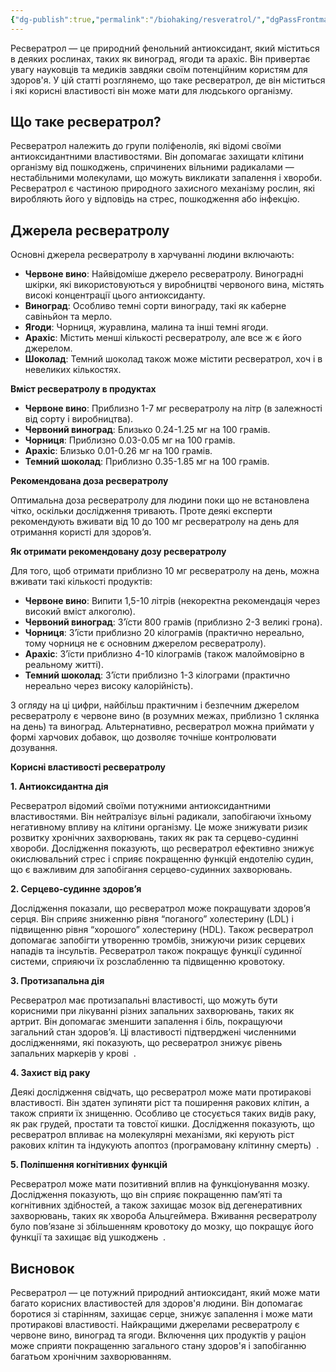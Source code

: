 ```yaml
---
{"dg-publish":true,"permalink":"/biohaking/resveratrol/","dgPassFrontmatter":true,"created":"2024-07-15T10:27:47.671+02:00","updated":"2024-07-15T10:49:44.804+02:00"}
---
```


Ресвератрол — це природний фенольний антиоксидант, який міститься в деяких рослинах, таких як виноград, ягоди та арахіс. Він привертає увагу науковців та медиків завдяки своїм потенційним користям для здоров'я. У цій статті розглянемо, що таке ресвератрол, де він міститься і які корисні властивості він може мати для людського організму.

## Що таке ресвератрол?

Ресвератрол належить до групи поліфенолів, які відомі своїми антиоксидантними властивостями. Він допомагає захищати клітини організму від пошкоджень, спричинених вільними радикалами — нестабільними молекулами, що можуть викликати запалення і хвороби. Ресвератрол є частиною природного захисного механізму рослин, які виробляють його у відповідь на стрес, пошкодження або інфекцію.

## Джерела ресвератролу

Основні джерела ресвератролу в харчуванні людини включають:

- **Червоне вино**: Найвідоміше джерело ресвератролу. Виноградні шкірки, які використовуються у виробництві червоного вина, містять високі концентрації цього антиоксиданту.
- **Виноград**: Особливо темні сорти винограду, такі як каберне савіньйон та мерло.
- **Ягоди**: Чорниця, журавлина, малина та інші темні ягоди.
- **Арахіс**: Містить менші кількості ресвератролу, але все ж є його джерелом.
- **Шоколад**: Темний шоколад також може містити ресвератрол, хоч і в невеликих кількостях.

**Вміст ресвератролу в продуктах**

- **Червоне вино**: Приблизно 1-7 мг ресвератролу на літр (в залежності від сорту і виробництва).
- **Червоний виноград**: Близько 0.24-1.25 мг на 100 грамів.
- **Чорниця**: Приблизно 0.03-0.05 мг на 100 грамів.
- **Арахіс**: Близько 0.01-0.26 мг на 100 грамів.
- **Темний шоколад**: Приблизно 0.35-1.85 мг на 100 грамів.

**Рекомендована доза ресвератролу**

Оптимальна доза ресвератролу для людини поки що не встановлена чітко, оскільки дослідження тривають. Проте деякі експерти рекомендують вживати від 10 до 100 мг ресвератролу на день для отримання користі для здоров’я.

**Як отримати рекомендовану дозу ресвератролу**

Для того, щоб отримати приблизно 10 мг ресвератролу на день, можна вживати такі кількості продуктів:  

- **Червоне вино**: Випити 1,5-10 літрів (некоректна рекомендація через високий вміст алкоголю).
- **Червоний виноград**: З’їсти 800 грамів (приблизно 2-3 великі грона).
- **Чорниця**: З’їсти приблизно 20 кілограмів (практично нереально, тому чорниця не є основним джерелом ресвератролу).
- **Арахіс**: З’їсти приблизно 4-10 кілограмів (також малоймовірно в реальному житті).
- **Темний шоколад**: З’їсти приблизно 1-3 кілограми (практично нереально через високу калорійність).

З огляду на ці цифри, найбільш практичним і безпечним джерелом ресвератролу є червоне вино (в розумних межах, приблизно 1 склянка на день) та виноград. Альтернативно, ресвератрол можна приймати у формі харчових добавок, що дозволяє точніше контролювати дозування.

**Корисні властивості ресвератролу**  

**1. Антиоксидантна дія**

Ресвератрол відомий своїми потужними антиоксидантними властивостями. Він нейтралізує вільні радикали, запобігаючи їхньому негативному впливу на клітини організму. Це може знижувати ризик розвитку хронічних захворювань, таких як рак та серцево-судинні хвороби. Дослідження показують, що ресвератрол ефективно знижує окислювальний стрес і сприяє покращенню функцій ендотелію судин, що є важливим для запобігання серцево-судинних захворювань.

**2. Серцево-судинне здоров’я**

Дослідження показали, що ресвератрол може покращувати здоров’я серця. Він сприяє зниженню рівня “поганого” холестерину (LDL) і підвищенню рівня “хорошого” холестерину (HDL). Також ресвератрол допомагає запобігти утворенню тромбів, знижуючи ризик серцевих нападів та інсультів. Ресвератрол також покращує функції судинної системи, сприяючи їх розслабленню та підвищенню кровотоку.

**3. Протизапальна дія**

Ресвератрол має протизапальні властивості, що можуть бути корисними при лікуванні різних запальних захворювань, таких як артрит. Він допомагає зменшити запалення і біль, покращуючи загальний стан здоров’я. Ці властивості підтверджені численними дослідженнями, які показують, що ресвератрол знижує рівень запальних маркерів у крові  .

**4. Захист від раку**

Деякі дослідження свідчать, що ресвератрол може мати протиракові властивості. Він здатен зупиняти ріст та поширення ракових клітин, а також сприяти їх знищенню. Особливо це стосується таких видів раку, як рак грудей, простати та товстої кишки. Дослідження показують, що ресвератрол впливає на молекулярні механізми, які керують ріст ракових клітин та індукують апоптоз (програмовану клітинну смерть)  .

**5. Поліпшення когнітивних функцій**

Ресвератрол може мати позитивний вплив на функціонування мозку. Дослідження показують, що він сприяє покращенню пам’яті та когнітивних здібностей, а також захищає мозок від дегенеративних захворювань, таких як хвороба Альцгеймера. Вживання ресвератролу було пов’язане зі збільшенням кровотоку до мозку, що покращує його функції та захищає від ушкоджень  .
## Висновок

Ресвератрол — це потужний природний антиоксидант, який може мати багато корисних властивостей для здоров'я людини. Він допомагає боротися зі старінням, захищає серце, знижує запалення і може мати протиракові властивості. Найкращими джерелами ресвератролу є червоне вино, виноград та ягоди. Включення цих продуктів у раціон може сприяти покращенню загального стану здоров'я і запобіганню багатьом хронічним захворюванням.